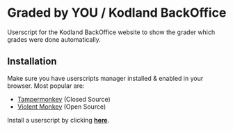 # Graded by YOU / Kodland BackOffice
Userscript for the Kodland BackOffice website to show the grader which grades were done automatically.

## Installation
Make sure you have userscripts manager installed & enabled in your browser. Most popular are:

- [Tampermonkey](https://tampermonkey.net/) (Closed Source)
- [Violent Monkey](https://violentmonkey.github.io/) (Open Source)

Install a userscript by clicking **[here](https://github.com/Covium/graded-by-you/raw/main/rated-by-you.user.user.js)**.
